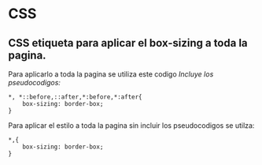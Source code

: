 # CSS
## CSS etiqueta para aplicar el box-sizing a toda la pagina.
Para aplicarlo a toda la pagina se utiliza este codigo *Incluye los pseudocodigos:*
```
*, *::before,::after,*:before,*:after{
    box-sizing: border-box;
}
```
Para aplicar el estilo a toda la pagina sin incluir los pseudocodigos se utilza:
```
*,{
    box-sizing: border-box;
}
```